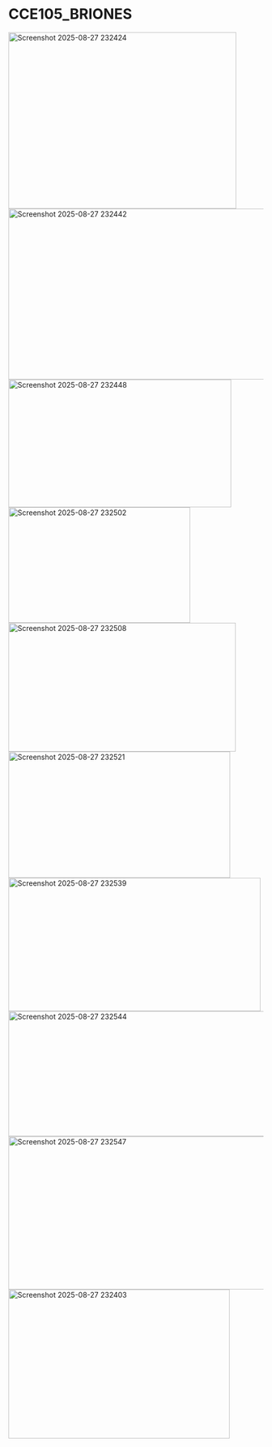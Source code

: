# CCE105_BRIONES
<img width="450" height="348" alt="Screenshot 2025-08-27 232424" src="https://github.com/user-attachments/assets/2137e661-1f79-442d-b746-32a1340c2971" />
<img width="571" height="337" alt="Screenshot 2025-08-27 232442" src="https://github.com/user-attachments/assets/b182f5a1-152f-4af1-bbc2-869a3e59d385" />
<img width="440" height="252" alt="Screenshot 2025-08-27 232448" src="https://github.com/user-attachments/assets/69d412c7-7ed7-4bb1-8a59-fc72cf6beb13" />
<img width="359" height="228" alt="Screenshot 2025-08-27 232502" src="https://github.com/user-attachments/assets/9205b0d7-7f62-45bf-ba27-1d5037b2ff9c" />
<img width="449" height="254" alt="Screenshot 2025-08-27 232508" src="https://github.com/user-attachments/assets/119686da-5d6e-4302-bc27-ea345af02c7b" />
<img width="438" height="249" alt="Screenshot 2025-08-27 232521" src="https://github.com/user-attachments/assets/98cb1d3f-fdca-4995-9cda-77d5aa566a1f" />
<img width="498" height="263" alt="Screenshot 2025-08-27 232539" src="https://github.com/user-attachments/assets/34cfe7e8-372f-4796-a2f2-ab60339a7096" />
<img width="518" height="247" alt="Screenshot 2025-08-27 232544" src="https://github.com/user-attachments/assets/e2238c97-0bce-435c-baee-d1155c9cfe09" />
<img width="507" height="302" alt="Screenshot 2025-08-27 232547" src="https://github.com/user-attachments/assets/ed50f2a1-9b85-4fdb-81c1-3e68297ca37d" />
<img width="437" height="294" alt="Screenshot 2025-08-27 232403" src="https://github.com/user-attachments/assets/d1470aa6-9139-4f5f-9183-060a5c954d03" />
